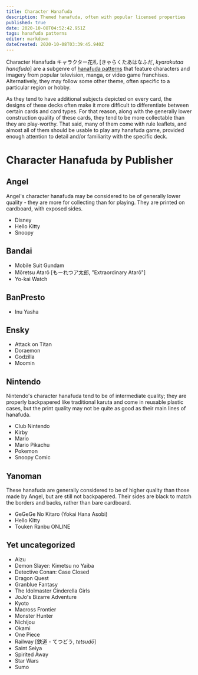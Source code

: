 ```yaml
---
title: Character Hanafuda
description: Themed hanafuda, often with popular licensed properties
published: true
date: 2020-10-08T04:52:42.951Z
tags: hanafuda patterns
editor: markdown
dateCreated: 2020-10-08T03:39:45.940Z
---
```


Character Hanafuda キャラクター花札 [きゃらくたあはなふだ, *kyarakutaa hanafuda*] are a subgenre of [hanafuda patterns](/en/hanafuda/patterns) that feature characters and imagery from popular television, manga, or video game franchises. Alternatively, they may follow some other theme, often specific to a particular region or hobby.

As they tend to have additional subjects depicted on every card, the designs of these decks often make it more difficult to differentiate between certain cards and card types. For that reason, along with the generally lower construction quality of these cards, they tend to be more collectable than they are play-worthy. That said, many of them come with rule leaflets, and almost all of them should be usable to play any hanafuda game, provided enough attention to detail and/or familiarity with the specific deck.

# Character Hanafuda by Publisher

## Angel
Angel's character hanafuda may be considered to be of generally lower quality - they are more for collecting than for playing. They are printed on cardboard, with exposed sides.
- Disney
- Hello Kitty
- Snoopy

## Bandai
- Mobile Suit Gundam
- Mōretsu Atarō [もーれつア太郎, "Extraordinary Atarō"]
- Yo-kai Watch

## BanPresto
- Inu Yasha

## Ensky
- Attack on Titan
- Doraemon
- Godzilla
- Moomin

## Nintendo
Nintendo's character hanafuda tend to be of intermediate quality; they are properly backpapered like traditional karuta and come in reusable plastic cases, but the print quality may not be quite as good as their main lines of hanafuda.
- Club Nintendo
- Kirby
- Mario
- Mario Pikachu
- Pokemon
- Snoopy Comic

## Yanoman
These hanafuda are generally considered to be of higher quality than those made by Angel, but are still not backpapered. Their sides are black to match the borders and backs, rather than bare cardboard.
- GeGeGe No Kitaro (Yokai Hana Asobi)
- Hello Kitty
- Touken Ranbu ONLINE


## Yet uncategorized
- Aizu
- Demon Slayer: Kimetsu no Yaiba
- Detective Conan: Case Closed
- Dragon Quest
- Granblue Fantasy
- The Idolmaster Cinderella Girls
- JoJo's Bizarre Adventure
- Kyoto
- Macross Frontier
- Monster Hunter
- Nichijou
- Okami
- One Piece
- Railway [鉄道 - てつどう, *tetsudō*]
- Saint Seiya
- Spirited Away
- Star Wars
- Sumo
